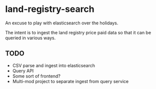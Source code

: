 # land-registry-search

An excuse to play with elasticsearch over the holidays.

The intent is to ingest the land registry price paid data so that it can be
queried in various ways.

## TODO

* CSV parse and ingest into elasticsearch
* Query API
* Some sort of frontend?
* Multi-mod project to separate ingest from query service
